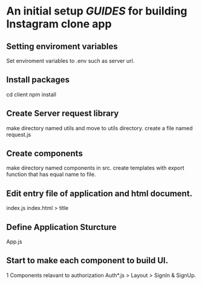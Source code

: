 # An initial setup *GUIDES* for building Instagram clone app


## Setting enviroment variables
Set enviroment variables to .env such as server url.

## Install packages
cd client
npm install

## Create Server request library
make directory named utils and move to utils directory.
create a file named request.js

## Create components
make directory named components in src.
create templates with export function that has equal name to file.

## Edit entry file of application and html document.
index.js
index.html > title

## Define Application Sturcture
App.js

## Start to make each component to build UI. 
1 Components relavant to authorization
Auth*.js > Layout > SignIn & SignUp.






